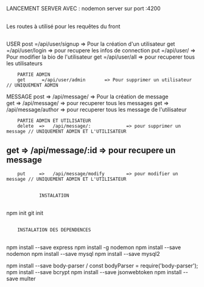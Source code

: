 ## ###################################################  
  LANCEMENT SERVER AVEC : nodemon server sur port :4200
## ###################################################


## ################################################### 
   Les routes à utilisé pour les requêtes du front 
## ###################################################

USER
        post     =/api/user/signup      => Pour la création d'un utilisateur
        get      =/api/user/login       => pour recupere les infos de connection
        put      =/api/user/            => Pour modifier la bio de l'utilisateur
        get      =/api/user/all         => pour recuperer tous les utilisateurs 
         
        PARTIE ADMIN        
        get      =/api/user/admin       => Pour supprimer un utilisateur  // UNIQUEMENT ADMIN

MESSAGE
        post    =>   /api/message/              => Pour la création de message    
        get     =>   /api/message/              => pour recuperer tous les messages
        get     =>   /api/message/author        => pour recuperer tous les message de l'utilisateur 

        PARTIE ADMIN ET UTILISATEUR
        delete  =>   /api/message/:             => pour supprimer un message // UNIQUEMENT ADMIN ET L'UTILISATEUR
##       get      =>   /api/message/:id      => pour recupere un message
        put     =>   /api/message/modify        => pour modifier un message // UNIQUEMENT ADMIN ET L'UTILISATEUR

## ################################################### 
                INSTALATION
## ###################################################
npm init 
git init
## ################################################### 
        INSTALATION DES DEPENDENCES 
## ###################################################
npm install --save express
npm install -g nodemon
npm install --save nodemon
npm install --save mysql
npm install --save mysql2

npm install --save body-parser  /  const bodyParser = require('body-parser');
npm install --save bcrypt
npm install --save jsonwebtoken
npm install --save multer






